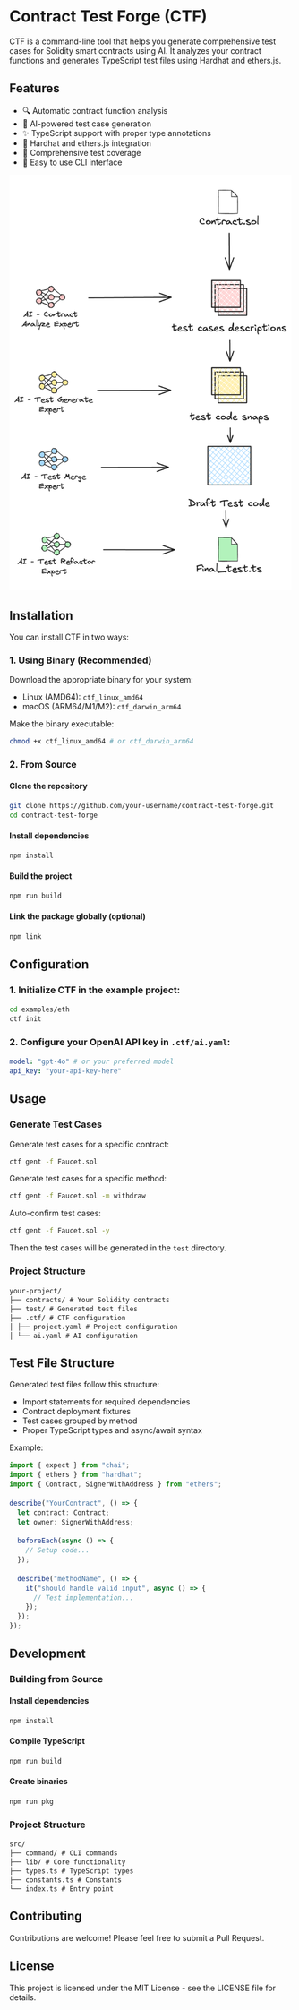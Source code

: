 # Contract Test Forge (CTF)

CTF is a command-line tool that helps you generate comprehensive test cases for Solidity smart contracts using AI. It analyzes your contract functions and generates TypeScript test files using Hardhat and ethers.js.

## Features

- 🔍 Automatic contract function analysis
- 🤖 AI-powered test case generation
- ✨ TypeScript support with proper type annotations
- 🧪 Hardhat and ethers.js integration
- 📝 Comprehensive test coverage
- 🚀 Easy to use CLI interface

![](./medie/flow.png)

## Installation

You can install CTF in two ways:

### 1. Using Binary (Recommended)

Download the appropriate binary for your system:

- Linux (AMD64): `ctf_linux_amd64`
- macOS (ARM64/M1/M2): `ctf_darwin_arm64`

Make the binary executable:

```bash
chmod +x ctf_linux_amd64 # or ctf_darwin_arm64
```

### 2. From Source

#### Clone the repository

```bash
git clone https://github.com/your-username/contract-test-forge.git
cd contract-test-forge
```

#### Install dependencies

```bash
npm install
```

#### Build the project

```bash
npm run build
```

#### Link the package globally (optional)

```bash
npm link
```

## Configuration

### 1. Initialize CTF in the example project:

```bash
cd examples/eth
ctf init
```

### 2. Configure your OpenAI API key in `.ctf/ai.yaml`:

```yaml
model: "gpt-4o" # or your preferred model
api_key: "your-api-key-here"
```

## Usage

### Generate Test Cases

Generate test cases for a specific contract:

```bash
ctf gent -f Faucet.sol
```

Generate test cases for a specific method:

```bash
ctf gent -f Faucet.sol -m withdraw 
```

Auto-confirm test cases:

```bash
ctf gent -f Faucet.sol -y
```

Then the test cases will be generated in the `test` directory.

### Project Structure

```
your-project/
├── contracts/ # Your Solidity contracts
├── test/ # Generated test files
├── .ctf/ # CTF configuration
│ ├── project.yaml # Project configuration
│ └── ai.yaml # AI configuration
```

## Test File Structure

Generated test files follow this structure:

- Import statements for required dependencies
- Contract deployment fixtures
- Test cases grouped by method
- Proper TypeScript types and async/await syntax

Example:

```typescript
import { expect } from "chai";
import { ethers } from "hardhat";
import { Contract, SignerWithAddress } from "ethers";

describe("YourContract", () => {
  let contract: Contract;
  let owner: SignerWithAddress;

  beforeEach(async () => {
    // Setup code...
  });

  describe("methodName", () => {
    it("should handle valid input", async () => {
      // Test implementation...
    });
  });
});
```

## Development

### Building from Source

#### Install dependencies

```bash
npm install
```

#### Compile TypeScript

```bash
npm run build
```

#### Create binaries

```bash
npm run pkg
```

### Project Structure

```
src/
├── command/ # CLI commands
├── lib/ # Core functionality
├── types.ts # TypeScript types
├── constants.ts # Constants
└── index.ts # Entry point
```

## Contributing

Contributions are welcome! Please feel free to submit a Pull Request.

## License

This project is licensed under the MIT License - see the LICENSE file for details.
